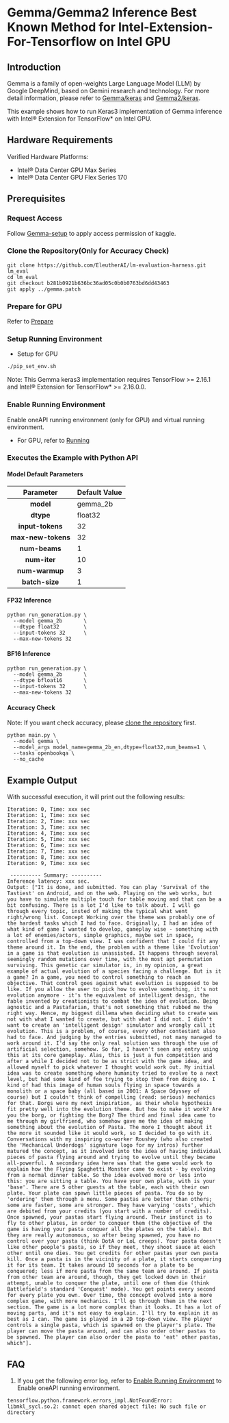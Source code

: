 # Gemma/Gemma2 Inference Best Known Method for Intel-Extension-For-Tensorflow on Intel GPU

## Introduction
Gemma is a family of open-weights Large Language Model (LLM) by Google DeepMind, based on Gemini research and technology. For more detail information, please refer to [Gemma/keras](https://www.kaggle.com/models/google/gemma) and [Gemma2/keras](https://www.kaggle.com/models/google/gemma-2).

This example shows how to run Keras3 implementation of Gemma inference with Intel® Extension for TensorFlow* on Intel GPU.

## Hardware Requirements

Verified Hardware Platforms:
 - Intel® Data Center GPU Max Series
 - Intel® Data Center GPU Flex Series 170
 
## Prerequisites
### Request Access
Follow [Gemma-setup](https://www.kaggle.com/code/nilaychauhan/get-started-with-gemma-using-kerasnlp#Gemma-setup) to apply access permission of kaggle.

### Clone the Repository(Only for Accuracy Check) <a name="clone-repo"></a>
```
git clone https://github.com/EleutherAI/lm-evaluation-harness.git lm_eval 
cd lm_eval
git checkout b281b0921b636bc36ad05c0b0b0763bd6dd43463
git apply ../gemma.patch
```

### Prepare for GPU

Refer to [Prepare](../common_guide_running.md#prepare)

### Setup Running Environment
* Setup for GPU
```bash
./pip_set_env.sh
```
Note: This Gemma keras3 implementation requires TensorFlow >= 2.16.1 and Intel® Extension for TensorFlow* >= 2.16.0.0.

### Enable Running Environment

Enable oneAPI running environment (only for GPU) and virtual running environment.

   * For GPU, refer to [Running](../common_guide_running.md#running)

### Executes the Example with Python API
#### Model Default Parameters
| **Parameter** | **Default Value** |
| :---: | :--- |
| **model** | gemma_2b |
| **dtype** | float32 |
| **input-tokens** | 32 |
| **max-new-tokens** | 32 |
| **num-beams** | 1 |
| **num-iter** | 10 |
| **num-warmup** | 3 |
| **batch-size** | 1 |

#### FP32 Inference
```
python run_generation.py \
  --model gemma_2b       \
  --dtype float32        \
  --input-tokens 32      \
  --max-new-tokens 32
```

#### BF16 Inference
```
python run_generation.py \
  --model gemma_2b       \
  --dtype bfloat16       \
  --input-tokens 32      \
  --max-new-tokens 32
```

#### Accuracy Check
Note: If you want check accuracy, please [clone the repository](#clone-repo) first.
```
python main.py \
  --model gemma \
  --model_args model_name=gemma_2b_en,dtype=float32,num_beams=1 \
  --tasks openbookqa \
  --no_cache
```

## Example Output
With successful execution, it will print out the following results:

```
Iteration: 0, Time: xxx sec
Iteration: 1, Time: xxx sec
Iteration: 2, Time: xxx sec
Iteration: 3, Time: xxx sec
Iteration: 4, Time: xxx sec
Iteration: 5, Time: xxx sec
Iteration: 6, Time: xxx sec
Iteration: 7, Time: xxx sec
Iteration: 8, Time: xxx sec
Iteration: 9, Time: xxx sec

 ---------- Summary: ----------
Inference latency: xxx sec.
Output: ["It is done, and submitted. You can play 'Survival of the Tastiest' on Android, and on the web. Playing on the web works, but you have to simulate multiple touch for table moving and that can be a bit confusing. There is a lot I'd like to talk about. I will go through every topic, insted of making the typical what went right/wrong list. Concept Working over the theme was probably one of the hardest tasks which I had to face. Originally, I had an idea of what kind of game I wanted to develop, gameplay wise - something with a lot of enemies/actors, simple graphics, maybe set in space, controlled from a top-down view. I was confident that I could fit any theme around it. In the end, the problem with a theme like 'Evolution' in a game is that evolution is unassisted. It happens through several seemingly random mutations over time, with the most apt permutation surviving. This genetic car simulator is, in my opinion, a great example of actual evolution of a species facing a challenge. But is it a game? In a game, you need to control something to reach an objective. That control goes against what evolution is supposed to be like. If you allow the user to pick how to evolve something, it's not evolution anymore - it's the equivalent of intelligent design, the fable invented by creationists to combat the idea of evolution. Being agnostic and a Pastafarian, that's not something that rubbed me the right way. Hence, my biggest dillema when deciding what to create was not with what I wanted to create, but with what I did not. I didn't want to create an 'intelligent design' simulator and wrongly call it evolution. This is a problem, of course, every other contestant also had to face. And judging by the entries submitted, not many managed to work around it. I'd say the only real solution was through the use of artificial selection, somehow. So far, I haven't seen any entry using this at its core gameplay. Alas, this is just a fun competition and after a while I decided not to be as strict with the game idea, and allowed myself to pick whatever I thought would work out. My initial idea was to create something where humanity tried to evolve to a next level, but had some kind of foe trying to stop them from doing so. I kind of had this image of human souls flying in space towards a monolith or a space baby (all based in 2001: A Space Odyssey of course) but I couldn't think of compelling (read: serious) mechanics for that. Borgs were my next inspiration, as their whole hypothesis fit pretty well into the evolution theme. But how to make it work? Are you the borg, or fighting the Borg? The third and final idea came to me through my girlfriend, who somehow gave me the idea of making something about the evolution of Pasta. The more I thought about it the more it sounded like it would work, so I decided to go with it. Conversations with my inspiring co-worker Roushey (who also created the 'Mechanical Underdogs' signature logo for my intros) further matured the concept, as it involved into the idea of having individual pieces of pasta flying around and trying to evolve until they became all-powerful. A secondary idea here was that the game would work to explain how the Flying Spaghetti Monster came to exist - by evolving from a normal dinner table. So the idea evolved more or less into this: you are sitting a table. You have your own plate, with is your 'base'. There are 5 other guests at the table, each with their own plate. Your plate can spawn little pieces of pasta. You do so by 'ordering' them through a menu. Some pastas are better than others; some are faster, some are stronger. They have varying 'costs', which are debited from your credits (you start with a number of credits). Once spawned, your pastas start flying around. Their instinct is to fly to other plates, in order to conquer them (the objective of the game is having your pasta conquer all the plates on the table). But they are really autonomous, so after being spawned, you have no control over your pasta (think DotA or LoL creeps). Your pasta doesn't like other people's pasta, so if they meet, they shoot sauce at each other until one dies. You get credits for other pastas your own pasta kill. Once a pasta is in the vicinity of a plate, it starts conquering it for its team. It takes around 10 seconds for a plate to be conquered; less if more pasta from the same team are around. If pasta from other team are around, though, they get locked down in their attempt, unable to conquer the plate, until one of them die (think Battlefield's standard 'Conquest' mode). You get points every second for every plate you own. Over time, the concept evolved into a more complex game, with more mechanics. I'll go through them in the next section. The game is a lot more complex than it looks. It has a lot of moving parts, and it's not easy to explain. I'll try to explain it as best as I can. The game is played in a 2D top-down view. The player controls a single pasta, which is spawned on the player's plate. The player can move the pasta around, and can also order other pastas to be spawned. The player can also order the pasta to 'eat' other pastas, which"].
```

## FAQ

1. If you get the following error log, refer to [Enable Running Environment](#Enable-Running-Environment) to Enable oneAPI running environment.
``` 
tensorflow.python.framework.errors_impl.NotFoundError: libmkl_sycl.so.2: cannot open shared object file: No such file or directory
```
